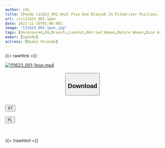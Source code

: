 ```yaml
---
author: j91
title: 1Pondo 111623_001 Anal Play And Blowjob In Piledriver Position, Ryoka Shinoda
url: /v/111623_001-1pon
date: 2023-11-16T01:00:00Z
image: "111623_001-1pon.jpg"
tags: [Uncensored,69,Breasts,Cumshot,Married Woman,Mature Woman,Nice Ass,Sexy Legs,Shaved,Slender,Slut ]
maker: [1pondo]
actress: [Ryoka Shinoda]
---
```



{{< rawhtml >}}

<div class="video" data-videoid="LV64gmmBKqCRqmp">
    <a href="javascript:;">
        <img src="/v/111623_001-1pon/111623_001-1pon.jpg" width="WIDTH" height="HEIGHT" alt="111623_001-1pon.mp4" loading="lazy">
    </a>
</div>

<script type="text/javascript" src="https://j91.asia/asset/on-demand-st.js"></script>

<br>
  <link rel="stylesheet" href="https://j91.asia/asset/bs5.css">
  
  <center>
  <button class="btn btn-primary" type="button" data-bs-toggle="collapse" data-bs-target=".multi-collapse" aria-expanded="false" aria-controls="multiCollapseExample1 multiCollapseExample2"><h2>Download</h2></button></center>
</p>
<div class="row">
  <div class="col">
    <div class="collapse multi-collapse" id="multiCollapseExample1">
      <div class="card card-body">
	      	      <br>
<div class="buttons">  
<a href="https://streamtape.to/v/LV64gmmBKqCRqmp" target="_blank"><button class="btn-hover color-3"><i class="fa fa-download"></i> ST</button></a></div>
    </div>
  </div>
</div>
  <div class="col">
    <div class="collapse multi-collapse" id="multiCollapseExample2">
      <div class="card card-body">
	      <br>
<div class="buttons">
    <a href="https://filelions.site/f/m0m78w6x2jmk" target="_blank"><button class="btn-hover color-9"><i class="fa fa-download"></i> FL</button></a></div>
<br><br>
      </div>
    </div>
  </div>
</div>

{{< /rawhtml >}}